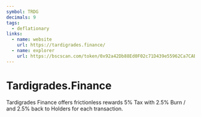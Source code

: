 ```yaml
---
symbol: TRDG
decimals: 9
tags:
  - deflationary
links:
  - name: website
    url: https://tardigrades.finance/
  - name: explorer
    url: https://bscscan.com/token/0x92a42Db88Ed0F02c71D439e55962Ca7CAB0168b5
---
```


# Tardigrades.Finance

Tardigrades Finance offers frictionless rewards 5% Tax with 2.5% Burn / and 2.5% back to Holders for each transaction.
